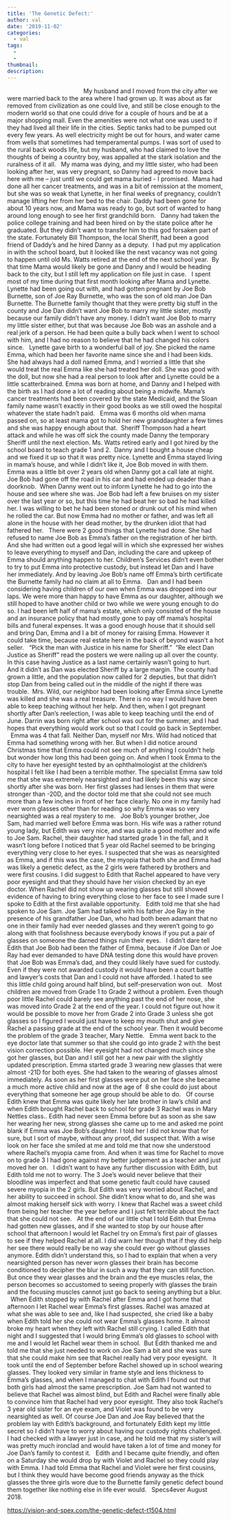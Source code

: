 ```yaml
---
title: 'The Genetic Defect:'
author: val
date: '2019-11-02'
categories:
  - val
tags:
  - 
  - 
thumbnail: 
description: 
---
```


                                            
My husband and I moved from the city after we were married back to the area where I had grown up. It was about as far removed from civilization as one could live, and still be close enough to the modern world so that one could drive for a couple of hours and be at a major shopping mall. Even the amenities were not what one was used to if they had lived all their life in the cities. Septic tanks had to be pumped out every few years. As well electricity might be out for hours, and water came from wells that sometimes had temperamental pumps. I was sort of used to the rural back woods life, but my husband, who had claimed to love the thoughts of being a country boy, was appalled at the stark isolation and the ruralness of it all.
 
My mama was dying, and my little sister, who had been looking after her, was very pregnant, so Danny had agreed to move back here with me – just until we could get mama buried - I promised.  Mama had done all her cancer treatments, and was in a bit of remission at the moment, but she was so weak that Lynette, in her final weeks of pregnancy, couldn’t manage lifting her from her bed to the chair. Daddy had been gone for about 10 years now, and Mama was ready to go, but sort of wanted to hang around long enough to see her first grandchild born.
 
Danny had taken the police college training and had been hired on by the state police after he graduated. But they didn’t want to transfer him to this god forsaken part of the state. Fortunately Bill Thompson, the local Sheriff, had been a good friend of Daddy’s and he hired Danny as a deputy.  I had put my application in with the school board, but it looked like the next vacancy was not going to happen until old Ms. Watts retired at the end of the next school year.  By that time Mama would likely be gone and Danny and I would be heading back to the city, but I still left my application on file just in case.
 
I spent most of my time during that first month looking after Mama and Lynette. Lynette had been going out with, and had gotten pregnant by Joe Bob Burnette, son of Joe Ray Burnette, who was the son of old man Joe Dan Burnette. The Burnette family thought that they were pretty big stuff in the county and Joe Dan didn’t want Joe Bob to marry my little sister, mostly because our family didn’t have any money. I didn’t want Joe Bob to marry my little sister either, but that was because Joe Bob was an asshole and a real jerk of a person. He had been quite a bully back when I went to school with him, and I had no reason to believe that he had changed his colors since.
 
Lynette gave birth to a wonderful ball of joy. She picked the name Emma, which had been her favorite name since she and I had been kids. She had always had a doll named Emma, and I worried a little that she would treat the real Emma like she had treated her doll. She was good with the doll, but now she had a real person to look after and Lynette could be a little scatterbrained. Emma was born at home, and Danny and I helped with the birth as I had done a lot of reading about being a midwife. Mama’s cancer treatments had been covered by the state Medicaid, and the Sloan family name wasn’t exactly in their good books as we still owed the hospital whatever the state hadn’t paid.
 
Emma was 6 months old when mama passed on, so at least mama got to hold her new granddaughter a few times and she was happy enough about that.  Sheriff Thompson had a heart attack and while he was off sick the county made Danny the temporary Sheriff until the next election. Ms. Watts retired early and I got hired by the school board to teach grade 1 and 2.  Danny and I bought a house cheap and we fixed it up so that it was pretty nice. Lynette and Emma stayed living in mama’s house, and while I didn’t like it, Joe Bob moved in with them.
 
Emma was a little bit over 2 years old when Danny got a call late at night. Joe Bob had gone off the road in his car and had ended up deader than a doorknob.  When Danny went out to inform Lynette he had to go into the house and see where she was. Joe Bob had left a few bruises on my sister over the last year or so, but this time he had beat her so bad he had killed her. I was willing to bet he had been stoned or drunk out of his mind when he rolled the car. But now Emma had no mother or father, and was left all alone in the house with her dead mother, by the drunken idiot that had fathered her.
 
There were 2 good things that Lynette had done. She had refused to name Joe Bob as Emma’s father on the registration of her birth. And she had written out a good legal will in which she expressed her wishes to leave everything to myself and Dan, including the care and upkeep of Emma should anything happen to her. Children’s Services didn’t even bother to try to put Emma into protective custody, but instead let Dan and I have her immediately. And by leaving Joe Bob’s name off Emma’s birth certificate the Burnette family had no claim at all to Emma.
 
Dan and I had been considering having children of our own when Emma was dropped into our laps. We were more than happy to have Emma as our daughter, although we still hoped to have another child or two while we were young enough to do so. I had been left half of mama’s estate, which only consisted of the house and an insurance policy that had mostly gone to pay off mama’s hospital bills and funeral expenses. It was a good enough house that it should sell and bring Dan, Emma and I a bit of money for raising Emma. However it could take time, because real estate here in the back of beyond wasn’t a hot seller.
 
“Pick the man with Justice in his name for Sheriff.”  “Re elect Dan Justice as Sheriff” read the posters we were nailing up all over the county. In this case having Justice as a last name certainly wasn’t going to hurt. And it didn’t as Dan was elected Sheriff by a large margin. The county had grown a little, and the population now called for 2 deputies, but that didn’t stop Dan from being called out in the middle of the night if there was trouble.  Mrs. Wild, our neighbor had been looking after Emma since Lynette was killed and she was a real treasure. There is no way I would have been able to keep teaching without her help. And then, when I got pregnant shortly after Dan’s reelection, I was able to keep teaching until the end of June. Darrin was born right after school was out for the summer, and I had hopes that everything would work out so that I could go back in September.
 
Emma was 4 that fall. Neither Dan, myself nor Mrs. Wild had noticed that Emma had something wrong with her. But when I did notice around Christmas time that Emma could not see much of anything I couldn’t help but wonder how long this had been going on. And when I took Emma to the city to have her eyesight tested by an ophthalmologist at the children’s hospital I felt like I had been a terrible mother. The specialist Emma saw told me that she was extremely nearsighted and had likely been this way since shortly after she was born. Her first glasses had lenses in them that were stronger than -20D, and the doctor told me that she could not see much more than a few inches in front of her face clearly. No one in my family had ever worn glasses other than for reading so why Emma was so very nearsighted was a real mystery to me.
 
Joe Bob’s younger brother, Joe Sam, had married well before Emma was born. His wife was a rather rotund young lady, but Edith was very nice, and was quite a good mother and wife to Joe Sam. Rachel, their daughter had started grade 1 in the fall, and it wasn’t long before I noticed that 5 year old Rachel seemed to be bringing everything very close to her eyes. I suspected that she was as nearsighted as Emma, and if this was the case, the myopia that both she and Emma had was likely a genetic defect, as the 2 girls were fathered by brothers and were first cousins. I did suggest to Edith that Rachel appeared to have very poor eyesight and that they should have her vision checked by an eye doctor. When Rachel did not show up wearing glasses but still showed evidence of having to bring everything close to her face to see I made sure I spoke to Edith at the first available opportunity.
 
Edith told me that she had spoken to Joe Sam. Joe Sam had talked with his father Joe Ray in the presence of his grandfather Joe Dan, who had both been adamant that no one in their family had ever needed glasses and they weren’t going to go along with that foolishness because everybody knows if you put a pair of glasses on someone the darned things ruin their eyes.
 
I didn’t dare tell Edith that Joe Bob had been the father of Emma, because if Joe Dan or Joe Ray had ever demanded to have DNA testing done this would have proven that Joe Bob was Emma’s dad, and they could likely have sued for custody. Even if they were not awarded custody it would have been a court battle and lawyer’s costs that Dan and I could not have afforded. I hated to see this little child going around half blind, but self-preservation won out. 
 
Most children are moved from Grade 1 to Grade 2 without a problem. Even though poor little Rachel could barely see anything past the end of her nose, she was moved into Grade 2 at the end of the year. I could not figure out how it would be possible to move her from Grade 2 into Grade 3 unless she got glasses so I figured I would just have to keep my mouth shut and give Rachel a passing grade at the end of the school year. Then it would become the problem of the grade 3 teacher, Mary Nettle.
 
Emma went back to the eye doctor late that summer so that she could go into grade 2 with the best vision correction possible. Her eyesight had not changed much since she got her glasses, but Dan and I still got her a new pair with the slightly updated prescription. Emma started grade 3 wearing new glasses that were almost -21D for both eyes. She had taken to the wearing of glasses almost immediately. As soon as her first glasses were put on her face she became a much more active child and now at the age of  8 she could do just about everything that someone her age group should be able to do.
 
Of course Edith knew that Emma was quite likely her late brother in law’s child and when Edith brought Rachel back to school for grade 3 Rachel was in Mary Nettles class.. Edith had never seen Emma before but as soon as she saw her wearing her new, strong glasses she came up to me and asked me point blank if Emma was Joe Bob’s daughter. I told her I did not know that for sure, but I sort of maybe, without any proof, did suspect that. With a wise look on her face she smiled at me and told me that now she understood where Rachel’s myopia came from. And when it was time for Rachel to move on to grade 3 I had gone against my better judgement as a teacher and just moved her on.
 
I didn’t want to have any further discussion with Edith, but Edith told me not to worry. The 3 Joe’s would never believe that their bloodline was imperfect and that some genetic fault could have caused severe myopia in the 2 girls. But Edith was very worried about Rachel, and her ability to succeed in school. She didn’t know what to do, and she was almost making herself sick with worry. I knew that Rachel was a sweet child from being her teacher the year before and I just felt terrible about the fact that she could not see.
 
At the end of our little chat I told Edith that Emma had gotten new glasses, and if she wanted to stop by our house after school that afternoon I would let Rachel try on Emma’s first pair of glasses to see if they helped Rachel at all. I did warn her though that if they did help her see there would really be no way she could ever go without glasses anymore. Edith didn’t understand this, so I had to explain that when a very nearsighted person has never worn glasses their brain has become conditioned to decipher the blur in such a way that they can still function. But once they wear glasses and the brain and the eye muscles relax, the person becomes so accustomed to seeing properly with glasses the brain and the focusing muscles cannot just go back to seeing anything but a blur. 
 
When Edith stopped by with Rachel after Emma and I got home that afternoon I let Rachel wear Emma’s first glasses. Rachel was amazed at what she was able to see and, like I had suspected, she cried like a baby when Edith told her she could not wear Emma’s glasses home. It almost broke my heart when they left with Rachel still crying. I called Edith that night and I suggested that I would bring Emma’s old glasses to school with me and I would let Rachel wear them in school.  But Edith thanked me and told me that she just needed to work on Joe Sam a bit and she was sure that she could make him see that Rachel really had very poor eyesight.
 
It took until the end of September before Rachel showed up in school wearing glasses. They looked very similar in frame style and lens thickness to Emma’s glasses, and when I managed to chat with Edith I found out that both girls had almost the same prescription. Joe Sam had not wanted to believe that Rachel was almost blind, but Edith and Rachel were finally able to convince him that Rachel had very poor eyesight. They also took Rachel’s 3 year old sister for an eye exam, and Violet was found to be very nearsighted as well. Of course Joe Dan and Joe Ray believed that the problem lay with Edith’s background, and fortunately Edith kept my little secret so I didn’t have to worry about having our custody rights challenged. I had checked with a lawyer just in case, and he told me that my sister’s will was pretty much ironclad and would have taken a lot of time and money for Joe Dan’s family to contest it.
 
Edith and I became quite friendly, and often on a Saturday she would drop by with Violet and Rachel so they could play with Emma. I had told Emma that Rachel and Violet were her first cousins, but I think they would have become good friends anyway as the thick glasses the three girls wore due to the Burnette family genetic defect bound them together like nothing else in life ever would.
 
Specs4ever
August 2018.
 
 

https://vision-and-spex.com/the-genetic-defect-t1504.html
